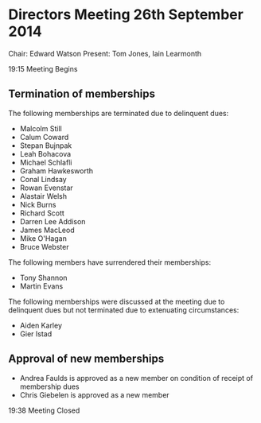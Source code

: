 Directors Meeting 26th September 2014
=====================================

Chair: Edward Watson
Present: Tom Jones, Iain Learmonth

19:15 Meeting Begins

Termination of memberships
--------------------------

The following memberships are terminated due to delinquent dues:

 * Malcolm Still
 * Calum Coward
 * Stepan Bujnpak
 * Leah Bohacova
 * Michael Schlafli
 * Graham Hawkesworth
 * Conal Lindsay
 * Rowan Evenstar
 * Alastair Welsh
 * Nick Burns
 * Richard Scott
 * Darren Lee Addison
 * James MacLeod
 * Mike O'Hagan
 * Bruce Webster

The following members have surrendered their memberships:

 * Tony Shannon
 * Martin Evans

The following memberships were discussed at the meeting due to delinquent dues
but not terminated due to extenuating circumstances:

 * Aiden Karley
 * Gier Istad

Approval of new memberships
---------------------------

 * Andrea Faulds is approved as a new member on condition of receipt of
   membership dues
 * Chris Giebelen is approved as a new member

19:38 Meeting Closed
